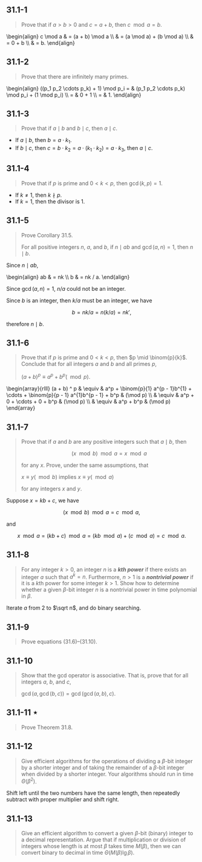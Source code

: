 ## 31.1-1

> Prove that if $a > b > 0$ and $c = a + b$, then $c \mod a = b$.

\begin{align}
c \mod a & = (a + b) \mod a \\\\
         & = (a \mod a) + (b \mod a) \\\\
         & = 0 + b \\\\
         & = b.
\end{align}

## 31.1-2

> Prove that there are infinitely many primes.

\begin{align}
    ((p_1 p_2 \cdots p_k) + 1) \mod p_i
= & (p_1 p_2 \cdots p_k) \mod p_i + (1 \mod p_i) \\\\
= & 0 + 1 \\\\
= & 1.
\end{align}

## 31.1-3

> Prove that if $a \mid b$ and $b \mid c$, then $a \mid c$.

- If $a \mid b$, then $b = a \cdot k_1$.
- If $b \mid c$, then $c = b \cdot k_2 = a \cdot (k_1 \cdot k_2) = a \cdot k_3$, then $a \mid c$.

## 31.1-4

> Prove that if $p$ is prime and $0 < k < p$, then $\gcd(k, p) = 1$.

- If $k \ne 1$, then $k \nmid p$.
- If $k = 1$, then the divisor is $1$.

## 31.1-5

> Prove Corollary 31.5.
>
> For all positive integers $n$, $a$, and $b$, if $n \mid ab$ and $\gcd(a, n) = 1$, then $n \mid b$.

Since $n \mid ab$,

\begin{align}
    ab & = nk \\\\
    b  & = nk / a.
\end{align}

Since $\gcd(a, n) = 1$, $n / a$ could not be an integer.

Since $b$ is an integer, then $k / a$ must be an integer, we have

$$b = nk / a = n (k / a) = n k',$$

therefore $n \mid b$.

## 31.1-6

> Prove that if $p$ is prime and $0 < k < p$, then $p \mid \binom{p}{k}$. Conclude that for all integers $a$ and $b$ and all primes $p$,
>
> $(a + b)^p \equiv a^p + b^p (\mod p)$.


\begin{array}{rlll}
(a + b) ^ p & \equiv & a^p + \binom{p}{1} a^{p - 1}b^{1} + \cdots + \binom{p}{p - 1} a^{1}b^{p - 1} + b^p & (\mod p) \\\\
            & \equiv & a^p + 0 + \cdots + 0 + b^p                                                         & (\mod p) \\\\
            & \equiv & a^p + b^p                                                                          & (\mod p)
\end{array}

## 31.1-7

> Prove that if $a$ and $b$ are any positive integers such that $a \mid b$, then
>
> $$(x \mod b) \mod a = x \mod a$$
>
> for any $x$. Prove, under the same assumptions, that
>
> $x \equiv y (\mod b)$ implies $x \equiv y (\mod a)$
>
> for any integers $x$ and $y$.

Suppose $x = kb + c$, we have

$$(x \mod b) \mod a = c \mod a,$$ 

and 

$$x \mod a = (kb + c) \mod a = (kb \mod a) + (c \mod a) = c \mod a.$$

## 31.1-8

> For any integer $k > 0$, an integer $n$ is a ***$k$th power*** if there exists an integer $a$ such that $a^k = n$. Furthermore, $n > 1$ is a ***nontrivial power*** if it is a $k$th power for some integer $k > 1$. Show how to determine whether a given $\beta$-bit integer $n$ is a nontrivial power in time polynomial in $\beta$.

Iterate $a$ from $2$ to $\sqrt n$, and do binary searching.

## 31.1-9

> Prove equations $\text{(31.6)}$–$\text{(31.10)}$.

## 31.1-10

> Show that the gcd operator is associative. That is, prove that for all integers $a$, $b$, and $c$,
>
> $\gcd(a, \gcd(b, c)) = \gcd(\gcd(a, b), c)$.

## 31.1-11 $\star$

> Prove Theorem 31.8.

## 31.1-12

> Give efficient algorithms for the operations of dividing a $\beta$-bit integer by a shorter integer and of taking the remainder of a $\beta$-bit integer when divided by a shorter integer. Your algorithms should run in time $\Theta(\beta^2)$.

Shift left until the two numbers have the same length, then repeatedly subtract with proper multiplier and shift right.

## 31.1-13

> Give an efficient algorithm to convert a given $\beta$-bit (binary) integer to a decimal representation. Argue that if multiplication or division of integers whose length is at most $\beta$ takes time $M(\beta)$, then we can convert binary to decimal in time $\Theta(M(\beta) \lg\beta)$.
